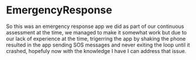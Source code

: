 # EmergencyResponse
So this was an emergency response app we did as part of our continuous assessment at the time, we managed to make it somewhat work but due to our lack of experience at the time, trigerring the app by shaking the phone resulted in the app sending SOS messages and never exiting the loop until it crashed, hopefuly now with the knowledge I have I can address that issue.
